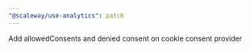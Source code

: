 ```yaml
---
"@scaleway/use-analytics": patch
---
```


Add allowedConsents and denied consent on cookie consent provider
